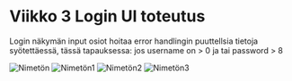# Viikko 3 Login UI toteutus

Login näkymän input osiot hoitaa error handlingin puuttellsia tietoja syötettäessä, tässä tapauksessa: jos username on > 0 ja tai password > 8


![Nimetön](https://github.com/Sakkeyy/IN00CT08-3005-Homework/assets/127964245/b5053e26-192b-4ffd-903a-43e5c448d8e4)
![Nimetön1](https://github.com/Sakkeyy/IN00CT08-3005-Homework/assets/127964245/ea6589f1-57ac-42cf-a63b-c83974f9aad9)
![Nimetön2](https://github.com/Sakkeyy/IN00CT08-3005-Homework/assets/127964245/4c878570-71cf-4c31-ab43-5d07866efa5c)
![Nimetön3](https://github.com/Sakkeyy/IN00CT08-3005-Homework/assets/127964245/92183408-f9a3-4d72-80ef-2473c56ead57)
